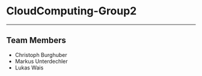 # CloudComputing-Group2

---
## Team Members
* Christoph Burghuber
* Markus Unterdechler
* Lukas Wais
